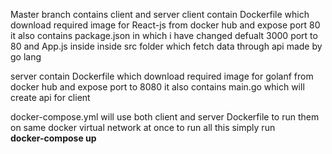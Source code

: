 Master branch contains client and server
client contain Dockerfile which download required image for React-js from docker hub and expose port 80
it also contains package.json in which i have changed defualt 3000 port to 80 and App.js inside inside src folder which fetch 
data through api made by go lang

server contain Dockerfile which download required image for golanf from docker hub and expose port to 8080
it also contains main.go which will create api for client 

docker-compose.yml will use both client and server Dockerfile to run them on same docker virtual network at once
to run all this simply run  <br>
<b> docker-compose up <b>
